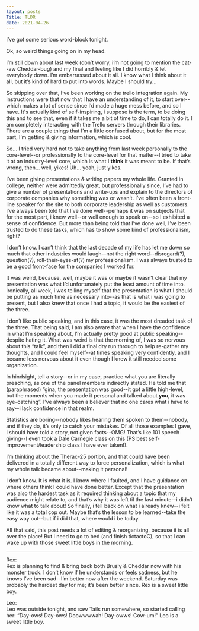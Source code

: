 ```yaml
---
layout: posts
Title: TLDR
date: 2021-04-26
---
```


I’ve got some serious word-block tonight.

Ok, so weird things going on in my head.

I’m still down about last week (don’t worry, i’m not going to mention the cat--aw Cheddar-bug) and my final and feeling like I did horribly & let everybody down.  I’m embarrassed about it all.  I know what I think about it all, but it’s kind of hard to put into words.  Maybe I should try...

So skipping over that, I’ve been working on the trello integration again.  My instructions were that now that I have an understanding of it, to start over--which makes a lot of sense since I’d made a huge mess before, and so I have.  It's actually kind of self-inspiring, i suppose is the term, to be doing this and to see that, even if it takes me a bit of time to do, I can totally do it.  I am completely interacting with the Trello servers through their libraries.  There are a couple things that I’m a little confused about, but for the most part, I’m getting & giving information, which is cool.

So... I tried very hard not to take anything from last week personally to the core-level--or professionally to the core-level for that matter--I tried to take it at an industry-level core, which is what I **think** it was meant to be.  If that’s wrong, then… well, yikes! Uh… yeah, just yikes.

I’ve been giving presentations & writing papers my whole life.  Granted in college, neither were admittedly great, but professionally since, I’ve had to give a number of presentations and write-ups and explain to the directors of corporate companies why something was or wasn’t.  I’ve often been a front-line speaker for the site to both corporate leadership as well as customers.  I’ve always been told that I’ve done well--perhaps it was on subjects that for the most part, i knew well--or well enough to speak on--so I exhibited a sense of confidence.   But more than being told that I’ve done well, I’ve been trusted to do these tasks, which has to show some kind of professionalism, right?

I don’t know.  I can’t think that the last decade of my life has let me down so much that other industries would laugh--not the right word--disregard(?), question(?), roll-their-eyes-at(?) my professionalism.  I was always trusted to be a good front-face for the companies I worked for.

It was weird, because, well, maybe it was or maybe it wasn’t clear that my presentation was what I’d unfortunately put the least amount of time into.  Ironically, all week, i was telling myself that the presentation is what I should be putting as much time as necessary into--as that is what i was going to present, but I also knew that once I had a topic, it would be the easiest of the three.

I don’t like public speaking, and in this case, it was the most dreaded task of the three.  That being said, I am also aware that when I have the confidence in what I’m speaking about, I’m actually pretty good at public speaking--despite hating it.  What was weird is that the morning of, I was so nervous about this “talk”, and then I did a final dry run through to help re-gather my thoughts, and I could feel myself--at times speaking very confidently, and I became less nervous about it even though I knew it still needed some organization.

In hindsight, tell a story--or in my case, practice what you are literally preaching, as one of the panel members indirectly stated.  He told me that (paraphrased) “gina, the presentation was good--it got a little high-level, but the moments when you made it personal and talked about **you**, it was eye-catching”.  I’ve always been a believer that no one cares what i have to say--i lack confidence in that realm.

Statistics are boring--nobody likes hearing them spoken to them--nobody, and if they do, it’s only to catch your mistakes.  Of all those examples I gave, I should have told a story, not given facts--OMG! That’s like 101 speech giving--I even took a Dale Carnegie class on this (PS best self-improvement/leadership class I have ever taken!).

I’m thinking about the Therac-25 portion, and that could have been delivered in a totally different way to force personalization, which is what my whole talk became about--making it personal!

I don’t know.  It is what it is.  I know where I faulted, and I have guidance on where others think I could have done better. Except that the presentation was also the hardest task as it required thinking about a topic that my audience might relate to, and that’s why it was left til the last minute--i didn’t know what to talk about!  So finally, i fell back on what i already knew--i felt like it was a total cop out.  Maybe that’s the lesson to be learned--take the easy way out--but if i did that, where would i be today.

All that said, this post needs a lot of editing & reorganizing, because it is all over the place!  But  I need to go to bed (and finish tictactoC), so that I can wake up with those sweet little boys in the morning.


***

Rex:  
Rex is planning to find & bring back both Brusly & Cheddar now with his monster truck.  I don’t know if he understands or feels sadness, but he knows I’ve been sad--I’m better now after the weekend.  Saturday was probably the hardest day for me; it’s been better since.  Rex is a sweet little boy.

Leo:  
Leo was outside tonight, and saw Tails run somewhere, so started calling her: “Day-ows!  Day-ows!  Doowwwwah!  Day-owws!  Cow-um!”  Leo is a sweet little boy.

